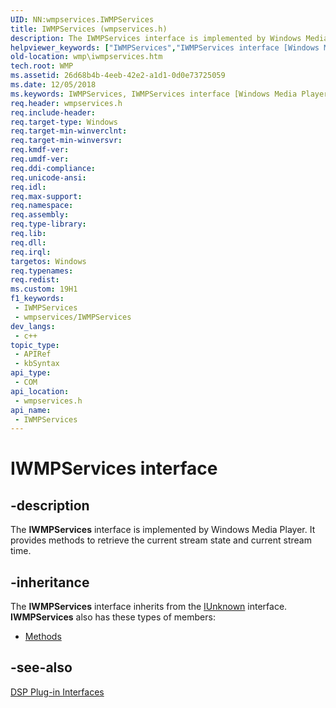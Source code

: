 ```yaml
---
UID: NN:wmpservices.IWMPServices
title: IWMPServices (wmpservices.h)
description: The IWMPServices interface is implemented by Windows Media Player. It provides methods to retrieve the current stream state and current stream time.
helpviewer_keywords: ["IWMPServices","IWMPServices interface [Windows Media Player]","IWMPServices interface [Windows Media Player]","described","IWMPServicesInterfaceDSP","wmp.iwmpservices","wmpservices/IWMPServices"]
old-location: wmp\iwmpservices.htm
tech.root: WMP
ms.assetid: 26d68b4b-4eeb-42e2-a1d1-0d0e73725059
ms.date: 12/05/2018
ms.keywords: IWMPServices, IWMPServices interface [Windows Media Player], IWMPServices interface [Windows Media Player],described, IWMPServicesInterfaceDSP, wmp.iwmpservices, wmpservices/IWMPServices
req.header: wmpservices.h
req.include-header: 
req.target-type: Windows
req.target-min-winverclnt: 
req.target-min-winversvr: 
req.kmdf-ver: 
req.umdf-ver: 
req.ddi-compliance: 
req.unicode-ansi: 
req.idl: 
req.max-support: 
req.namespace: 
req.assembly: 
req.type-library: 
req.lib: 
req.dll: 
req.irql: 
targetos: Windows
req.typenames: 
req.redist: 
ms.custom: 19H1
f1_keywords:
 - IWMPServices
 - wmpservices/IWMPServices
dev_langs:
 - c++
topic_type:
 - APIRef
 - kbSyntax
api_type:
 - COM
api_location:
 - wmpservices.h
api_name:
 - IWMPServices
---
```


# IWMPServices interface


## -description

The <b>IWMPServices</b> interface is implemented by Windows Media Player. It provides methods to retrieve the current stream state and current stream time.

## -inheritance

The <b>IWMPServices</b> interface inherits from the <a href="/windows/desktop/api/unknwn/nn-unknwn-iunknown">IUnknown</a> interface. <b>IWMPServices</b> also has these types of members:
<ul>
<li><a href="https://docs.microsoft.com/">Methods</a></li>
</ul>

## -see-also

<a href="/windows/desktop/WMP/dsp-plug-in-interfaces">DSP Plug-in Interfaces</a>
